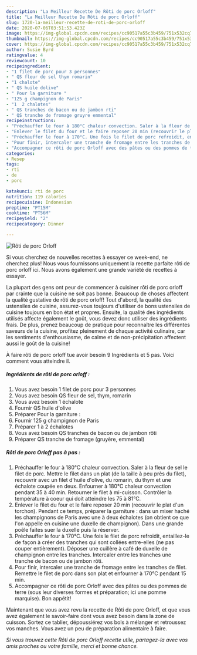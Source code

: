 ```yaml
---
description: "La Meilleur Recette De Rôti de porc Orloff"
title: "La Meilleur Recette De Rôti de porc Orloff"
slug: 1720-la-meilleur-recette-de-roti-de-porc-orloff
date: 2020-07-06T03:51:53.423Z
image: https://img-global.cpcdn.com/recipes/cc90517a55c3b459/751x532cq70/roti-de-porc-orloff-photo-principale-de-la-recette.jpg
thumbnail: https://img-global.cpcdn.com/recipes/cc90517a55c3b459/751x532cq70/roti-de-porc-orloff-photo-principale-de-la-recette.jpg
cover: https://img-global.cpcdn.com/recipes/cc90517a55c3b459/751x532cq70/roti-de-porc-orloff-photo-principale-de-la-recette.jpg
author: Susie Byrd
ratingvalue: 4
reviewcount: 10
recipeingredient:
- "1 filet de porc pour 3 personnes"
- " QS fleur de sel thym romarin"
- "1 chalote"
- " QS huile dolive"
- " Pour la garniture "
- "125 g champignon de Paris"
- "1  2 chalotes"
- " QS tranches de bacon ou de jambon rti"
- " QS tranche de fromage gruyre emmental"
recipeinstructions:
- "Préchauffer le four à 180°C chaleur convection. Saler à la fleur de sel le filet de porc. Mettre le filet dans un plat (de la taille à peu près du filet), recouvrir avec un filet d&#39;huile d&#39;olive, du romarin, du thym et une échalote coupée en deux. Enfourner à 180°C chaleur convection pendant 35 à 40 min. Retourner le filet à mi-cuisson. Contrôler la température à coeur qui doit atteindre les 75 à 81°C."
- "Enlever le filet du four et le faire reposer 20 min (recouvrir le plat d&#39;un torchon). Pendant ce temps, préparer la garniture : dans un mixer haché les champignons de Paris avec une à deux échalotes (on obtient ce que l&#39;on appelle en cuisine une duxelle de champignon). Dans une grande poêle faites suer la duxelle puis la réserver."
- "Préchauffer le four à 170°C. Une fois le filet de porc refroidit, entaillez-le de façon à créer des tranches qui sont collées entre-elles (ne pas couper entièrement). Déposer une cuillère à café de duxelle de champignon entre les tranches. Intercaler entre les tranches une tranche de bacon ou de jambon rôti."
- "Pour finir, intercaler une tranche de fromage entre les tranches de filet. Remettre le filet de porc dans son plat et enfourner à 170°C pendant 15 min."
- "Accompagner ce rôti de porc Orloff avec des pâtes ou des pommes de terre (sous leur diverses formes et préparation; ici une pomme marquise). Bon appétit!"
categories:
- Resep
tags:
- rti
- de
- porc

katakunci: rti de porc 
nutrition: 119 calories
recipecuisine: Indonesian
preptime: "PT15M"
cooktime: "PT56M"
recipeyield: "2"
recipecategory: Dinner

---
```



![Rôti de porc Orloff](https://img-global.cpcdn.com/recipes/cc90517a55c3b459/751x532cq70/roti-de-porc-orloff-photo-principale-de-la-recette.jpg)

Si vous cherchez de nouvelles recettes à essayer ce week-end, ne cherchez plus! Nous vous fournissons uniquement la recette parfaite rôti de porc orloff ici. Nous avons également une grande variété de recettes à essayer.

La plupart des gens ont peur de commencer à cuisiner rôti de porc orloff par crainte que la cuisine ne soit pas bonne. Beaucoup de choses affectent la qualité gustative de rôti de porc orloff! Tout d'abord, la qualité des ustensiles de cuisine, assurez-vous toujours d'utiliser de bons ustensiles de cuisine toujours en bon état et propres. Ensuite, la qualité des ingrédients utilisés affecte également le goût, vous devez donc utiliser des ingrédients frais. De plus, prenez beaucoup de pratique pour reconnaître les différentes saveurs de la cuisine, profitez pleinement de chaque activité culinaire, car les sentiments d'enthousiasme, de calme et de non-précipitation affectent aussi le goût de la cuisine!

<!--inarticleads1-->

À faire rôti de porc orloff tue avoir besoin 9 Ingrédients et 5 pas. Voici comment vous atteindre il.

##### Ingrédients de rôti de porc orloff :

1. Vous avez besoin 1 filet de porc pour 3 personnes
1. Vous avez besoin  QS fleur de sel, thym, romarin
1. Vous avez besoin 1 échalote
1. Fournir  QS huile d&#39;olive
1. Préparer  Pour la garniture :
1. Fournir 125 g champignon de Paris
1. Préparer 1 à 2 échalotes
1. Vous avez besoin  QS tranches de bacon ou de jambon rôti
1. Préparer  QS tranche de fromage (gruyère, emmental)




<!--inarticleads2-->

##### Rôti de porc Orloff pas à pas :

1. Préchauffer le four à 180°C chaleur convection. Saler à la fleur de sel le filet de porc. Mettre le filet dans un plat (de la taille à peu près du filet), recouvrir avec un filet d&#39;huile d&#39;olive, du romarin, du thym et une échalote coupée en deux. Enfourner à 180°C chaleur convection pendant 35 à 40 min. Retourner le filet à mi-cuisson. Contrôler la température à coeur qui doit atteindre les 75 à 81°C.
1. Enlever le filet du four et le faire reposer 20 min (recouvrir le plat d&#39;un torchon). Pendant ce temps, préparer la garniture : dans un mixer haché les champignons de Paris avec une à deux échalotes (on obtient ce que l&#39;on appelle en cuisine une duxelle de champignon). Dans une grande poêle faites suer la duxelle puis la réserver.
1. Préchauffer le four à 170°C. Une fois le filet de porc refroidit, entaillez-le de façon à créer des tranches qui sont collées entre-elles (ne pas couper entièrement). Déposer une cuillère à café de duxelle de champignon entre les tranches. Intercaler entre les tranches une tranche de bacon ou de jambon rôti.
1. Pour finir, intercaler une tranche de fromage entre les tranches de filet. Remettre le filet de porc dans son plat et enfourner à 170°C pendant 15 min.
1. Accompagner ce rôti de porc Orloff avec des pâtes ou des pommes de terre (sous leur diverses formes et préparation; ici une pomme marquise). Bon appétit!




<!--inarticleads1-->

<p>
Maintenant que vous avez revu la recette de Rôti de porc Orloff, et que vous avez également le savoir-faire dont vous avez besoin dans la zone de cuisson. Sortez ce tablier, dépoussiérez vos bols à mélanger et retroussez vos manches. Vous avez un peu de préparation alimentaire à faire.
</p>

<p>
<i>Si vous trouvez cette Rôti de porc Orloff recette utile, partagez-la avec vos amis proches ou votre famille, merci et bonne chance.</i>
</p>
